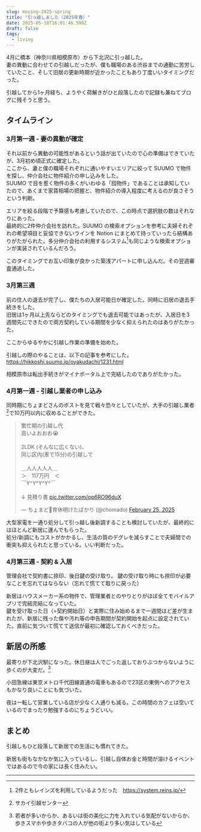```yaml
---
slug: moving-2025-spring
title: "引っ越しました（2025年春）"
date: 2025-05-18T16:01:46.590Z 
draft: false
tags:
  - living
---
```


4月に橋本（神奈川県相模原市）から下北沢に引っ越した。  
妻の異動に合わせての引越しだったが、僕も職場のある渋谷までの通勤に苦労していたこと、そして旧居の更新時期が近かったこともあり丁度いいタイミングだった。

引越してから1ヶ月経ち、ようやく荷解きがひと段落したので記録も兼ねてブログに残そうと思う。

## タイムライン

### 3月第一週 - 妻の異動が確定

それ以前から異動の可能性があるという話が出ていたので心の準備はできていたが、3月初め頃正式に確定した。  
ここから、妻と僕の職場それぞれに通いやすいエリアに絞って SUUMO で物件を探し、仲介会社に物件紹介の申し込みをした。  
SUUMO で目を惹く物件の多くがいわゆる「囮物件」であることは承知していたので、あくまで家賃相場の把握と、物件紹介の導入程度に考えるのが良さそうという判断。

エリアを絞る段階で予算感も考慮していたので、この時点で選択肢の数はそれなりにあった。  
最終的に2件仲介会社を訪れた。SUUMO の検索オプションを参考に夫婦それぞれの希望項目と妥協できないラインを Notion にまとめて持っていったら結構ありがたがられた。多分仲介会社の利用するシステム[^march-1]も同じような検索オプションが実装されているんだろう。

このタイミングでお互い印象が良かった築浅アパートに申し込んだ。その翌週審査通過した。

### 3月第三週

前の住人の退去が完了し、僕たちの入居可能日が確定した。同時に旧居の退去手続きをした。  
旧居は1ヶ月以上先ならどのタイミングでも退去可能ではあったが、入居日を3週間先にできたので両方契約している期間を少なく抑えられたのはありがたかった。

ここからゆるやかに引越し作業の準備を始めた。

引越しの際のやることは、以下の記事を参考にした。  
https://hikkoshi.suumo.jp/oyakudachi/1231.html

相模原市は転出手続きがマイナポータル上で完結したのでありがたかった。

### 4月第一週 - 引越し業者の申し込み

同時期にちょまどさんのポストを見て戦々恐々としていたが、大手の引越し業者[^april-1]で10万円以内に収めることができた。

<blockquote class="twitter-tweet"><p lang="ja" dir="ltr">繁忙期の引越し代 <br>高いよおおお😭<br><br>2LDK (そんなに広くない)、<br>同じ区内(車で15分)の引越しで<br><br>＿人人人人人＿<br>＞　117万円　＜<br>￣Y^Y^Y^Y^￣<br><br>↓ 見積り書 <a href="https://t.co/op6RO96duX">pic.twitter.com/op6RO96duX</a></p>&mdash; ちょまど🦕育休明けたばかり (@chomado) <a href="https://twitter.com/chomado/status/1894230641933537617?ref_src=twsrc%5Etfw">February 25, 2025</a></blockquote> <script async src="https://platform.twitter.com/widgets.js" charset="utf-8"></script>

大型家電を一通り処分して引っ越し後新調することも検討していたが、最終的にはほとんど新居に運んでもらった。  
処分/新調にもコストがかかるし、生活の質のデグレを減らすことで夫婦間での衝突も抑えられたと思っている。いい判断だった。

### 4月第三週 - 契約 & 入居

管理会社で契約書に捺印、後日鍵の受け取り。
鍵の受け取り時にも捺印が必要なことを忘れてはならない（忘れて慌てて取りに戻った）

新居はハウスメーカー系の物件で、管理業者とのやりとりがほぼ全てモバイルアプリで完結完結になっていた。  
鍵を受け取った日（=契約開始日）と実際に住み始めるまで一週間ほど差が生まれたが、新居に残った傷や汚れ等の申告期間が契約開始を起点に設定されていた。直前に気づいて慌てて送信が最初に確認しておくべきだった。

## 新居の所感

最寄りが下北沢駅になった。休日昼は人でごった返しておりぶつからないように歩くのが大変だ。[^shimokitazawa-1]

小田急線は東京メトロ千代田線直通の電車もあるので23区の東側へのアクセスもかなり良いことにも気づいた。

夜は一転して営業している店が少なく人通りも減る。この時間のカフェは空いているのでまったり勉強するのにちょうどいい。


## まとめ

引越しもひと段落して新居での生活にも慣れてきた。

新居も街もなかなか気に入っているし、引越し自体お金と時間が溶けるイベントではあるので今の家には長く住みたい。

----

[^march-1]: 2件ともレインズを利用しているようだった　https://system.reins.jp/
[^april-1]: サカイ引越センター
[^shimokitazawa-1]: 若者が多いからか、あるいは街の美化に力を入れている気配がないからか、歩きスマホや歩きタバコの人が他の街より多い気はしている
